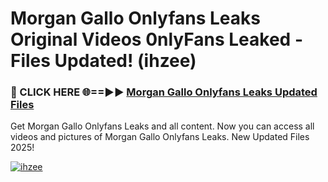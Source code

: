 # Morgan Gallo Onlyfans Leaks Original Videos 0nlyFans Leaked - Files Updated! (ihzee)

<h3>🔴 CLICK HERE 🌐==►► <a href="https://tinyurl.com/ms9xzufz" rel="nofollow">Morgan Gallo Onlyfans Leaks Updated Files</a></h3>

Get Morgan Gallo Onlyfans Leaks and all content. Now you can access all videos and pictures of Morgan Gallo Onlyfans Leaks. New Updated Files 2025!

[![ihzee](https://i.imgur.com/ppqm5kG.gif)](https://tinyurl.com/ms9xzufz)
